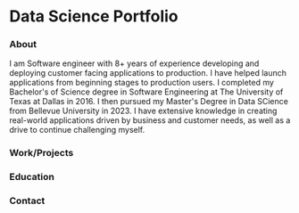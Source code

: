 # Data Science Portfolio

### About
I am Software engineer with 8+ years of experience developing and deploying customer facing applications to production. I have helped launch applications from beginning stages to production users. I completed my Bachelor's of Science degree in Software Engineering at The University of Texas at Dallas in 2016. I then pursued my Master's Degree in Data SCience from Bellevue University in 2023. I have extensive knowledge in creating real-world applications driven by business and customer needs, as well as a drive to continue challenging myself.

### Work/Projects

### Education 

### Contact
